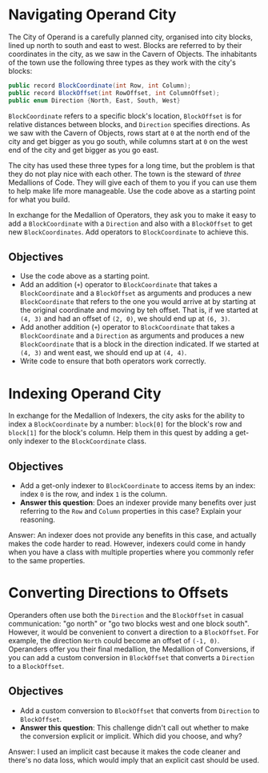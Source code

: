 # Navigating Operand City

The City of Operand is a carefully planned city, organised into city blocks, lined up north to south and east to west. Blocks are referred to by their coordinates in the city, as we saw in the Cavern of Objects. The inhabitants of the town use the following three types as they work with the city's blocks:

```` C#
public record BlockCoordinate(int Row, int Column);
public record BlockOffset(int RowOffset, int ColumnOffset);
public enum Direction {North, East, South, West}
````

`BlockCoordinate` refers to a specific block's location, `BlockOffset` is for relative distances between blocks, and `Direction` specifies directions. As we saw with the Cavern of Objects, rows start at `0` at the north end of the city and get bigger as you go south, while columns start at `0` on the west end of the city and get bigger as you go east.

The city has used these three types for a long time, but the problem is that they do not play nice with each other. The town is the steward of *three* Medallions of Code. They will give each of them to you if you can use them to help make life more manageable. Use the code above as a starting point for what you build.

In exchange for the Medallion of Operators, they ask you to make it easy to add a `BlockCoordinate` with a `Direction` and also with a `BlockOffset` to get new `BlockCoordinates`. Add operators to `BlockCoordinate` to achieve this.

## Objectives

- Use the code above as a starting point.
- Add an addition (`+`) operator to `BlockCoordinate` that takes a `BlockCoordinate` and a  `BlockOffset` as arguments and produces a new `BlockCoordinate` that refers to the one you would arrive at by starting at the original coordinate and moving by teh offset. That is, if we started at `(4, 3)` and had an offset of `(2, 0)`, we should end up at `(6, 3)`.
- Add another addition (`+`) operator to `BlockCoordinate` that takes a `BlockCoordinate` and a `Direction` as arguments and produces a new `BlockCoordinate` that is a block in the direction indicated. If we started at `(4, 3)` and went east, we should end up at `(4, 4)`.
- Write code to ensure that both operators work correctly.

# Indexing Operand City

In exchange for the Medallion of Indexers, the city asks for the ability to index a `BlockCoordinate` by a number: `block[0]` for the block's row and `block[1]` for the block's column. Help them in this quest by adding a get-only indexer to the `BlockCoordinate` class.

## Objectives

- Add a get-only indexer to `BlockCoordinate` to access items by an index: index `0` is the row, and index `1` is the column.
- **Answer this question**: Does an indexer provide many benefits over just referring to the `Row` and `Column` properties in this case? Explain your reasoning.

Answer: An indexer does not provide any benefits in this case, and actually makes the code harder to read. However, indexers could come in handy when you have a class with multiple properties where you commonly refer to the same properties.

# Converting Directions to Offsets

Operanders often use both the `Direction` and the `BlockOffset` in casual communication: "go north" or "go two blocks west and one block south". However, it would be convenient to convert a direction to a `BlockOffset`. For example, the direction `North` could become an offset of `(-1, 0)`. Operanders offer you their final medallion, the Medallion of Conversions, if you can add a custom conversion in `BlockOffset` that converts a `Direction` to a `BlockOffset`.

## Objectives

- Add a custom conversion to `BlockOffset` that converts from `Direction` to `BlockOffset`.
- **Answer this question**: This challenge didn't call out whether to make the conversion explicit or implicit. Which did you choose, and why?

Answer: I used an implicit cast because it makes the code cleaner and there's no data loss, which would imply that an explicit cast should be used.
